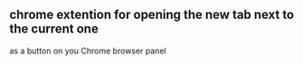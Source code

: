 ## chrome extention for opening the new tab next to the current one
as a button on you Chrome browser panel
